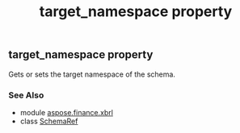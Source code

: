 ﻿---
title: target_namespace property
second_title: Aspose.Finance for Python via .NET API References
description: 
type: docs
weight: 210
url: /python-net/aspose.finance.xbrl/schemaref/target_namespace/
is_root: false
---

## target_namespace property


Gets or sets the target namespace of the schema.

### See Also
* module [aspose.finance.xbrl](../../)
* class [SchemaRef](/finance/python-net/aspose.finance.xbrl/schemaref)
